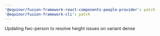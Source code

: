 ```yaml
---
'@equinor/fusion-framework-react-components-people-provider': patch
'@equinor/fusion-framework-cli': patch
---
```


Updating fwc-person to resolve height issues on variant dense
